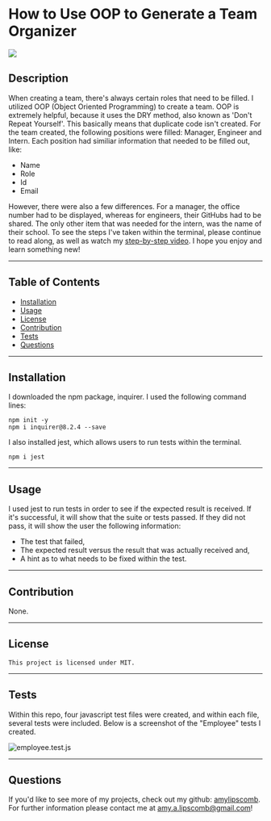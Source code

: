 # How to Use OOP to Generate a Team Organizer 
  <img src="https://img.shields.io/badge/License-MIT-ff69b4.svg">

## Description

 When creating a team, there's always certain roles that need to be filled. I utilized OOP (Object Oriented Programming) to create a team. OOP is extremely helpful, because it uses the DRY method, also known as 'Don't Repeat Yourself'. This basically means that duplicate code isn't created. For the team created, the following positions were filled: Manager, Engineer and Intern. Each position had similiar information that needed to be filled out, like:

 * Name
 * Role 
 * Id 
 * Email

 However, there were also a few differences. For a manager, the office number had to be displayed, whereas for engineers, their GitHubs had to be shared. The only other item that was needed for the intern, was the name of their school. To see the steps I've taken within the terminal, please continue to read along, as well as watch my [step-by-step video](). I hope you enjoy and learn something new! 

----
## Table of Contents 

  * [Installation](#installation)
  * [Usage](#usage)
  * [License](#license)
  * [Contribution](#contribution)
  * [Tests](#tests)
  * [Questions](#questions)

---
## Installation

I downloaded the npm package, inquirer. I used the following command lines:

```
npm init -y
npm i inquirer@8.2.4 --save
```

I also installed jest, which allows users to run tests within the terminal. 

```
npm i jest
```

---

## Usage

I used jest to run tests in order to see if the expected result is received. If it's successful, it will show that the suite or tests passed. If they did not pass, it will show the user the following information:
* The test that failed,
* The expected result versus the result that was actually received and, 
* A hint as to what needs to be fixed within the test. 

---

## Contribution

  None.

  ---

## License

```
This project is licensed under MIT.
```

---


## Tests

Within this repo, four javascript test files were created, and within each file, several tests were included. Below is a screenshot of the "Employee" tests I created. 

![employee.test.js](./dist/images/employee.test.js-screenshot.png)

 ---

## Questions

If you'd like to see more of my projects, check out my github: [amylipscomb](https://github.com/amylipscomb).
For further information please contact me at [amy.a.lipscomb@gmail.com](mailto:amy.a.lipscomb@gmail.com)!